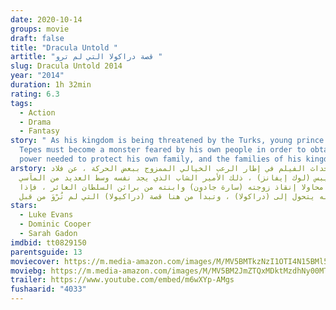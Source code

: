 ```yaml
---
date: 2020-10-14
groups: movie
draft: false
title: "Dracula Untold "
artitle: "قصة دراكولا التي لم ترو "
slug: Dracula Untold 2014
year: "2014"
duration: 1h 32min
rating: 6.3
tags:
  - Action
  - Drama
  - Fantasy
story: " As his kingdom is being threatened by the Turks, young prince Vlad
  Tepes must become a monster feared by his own people in order to obtain the
  power needed to protect his own family, and the families of his kingdom. "
arstory: تدور أحداث الفيلم في إطار الرعب الخيالي الممزوج ببعض الحركة ، عن فلاد
  تيبس (لوك إيفانز) ، ذلك الأمير الشاب الذي يجد نفسه وسط العديد من المآسي
  والمخاطر محاولا إنقاذ زوجته (سارة جادون) وابنته من براثن السلطان الغائر ، فإذا
  به يتحول إلى (دراكولا) ، وتبدأ من هنا قصة (دراكيولا) التي لم تُرْوَ من قبل .
stars:
  - Luke Evans
  - Dominic Cooper
  - Sarah Gadon
imdbid: tt0829150
parentsguide: 13
moviecover: https://m.media-amazon.com/images/M/MV5BMTkzNzI1OTI4N15BMl5BanBnXkFtZTgwNTQ2NzEwMjE@._V1_UX758_.jpg
moviebg: https://m.media-amazon.com/images/M/MV5BM2JmZTQxMDktMzdhNy00MTRiLTg2NWMtNTY1YjQ0NTQ2M2FlXkEyXkFqcGdeQXVyOTc5MDI5NjE@._V1_UX1280_.jpg
trailer: https://www.youtube.com/embed/m6wXYp-AMgs
fushaarid: "4033"
---
```

